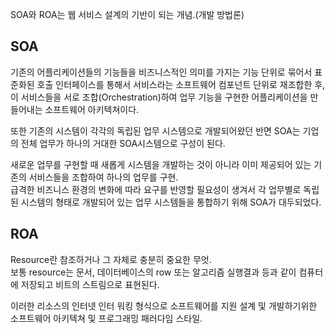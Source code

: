     
SOA와 ROA는 웹 서비스 설계의 기반이 되는 개념.(개발 방법론)        


## SOA

기존의 어플리케이션들의 기능들을 비즈니스적인 의미를 가지는 기능 단위로 묶어서 표준화된 호출 인터페이스를 통해서 서비스라는 소프트웨어 컴포넌트 단위로 재조합한 후, 이 서비스들을 서로 조합(Orchestration)하여 업무 기능을 구현한 어플리케이션을 만들어내는 소프트웨어 아키텍쳐이다.     
    
또한 기존의 시스템이 각각의 독립된 업무 시스템으로 개발되어왔던 반면 SOA는 기업의 전체 업무가 하나의 거대한 SOA시스템으로 구성이 된다.   
    
새로운 업무를 구현할 때 새롭게 시스템을 개발하는 것이 아니라 이미 제공되어 있는 기존의 서비스들을 조합하여 하나의 업무를 구현.    
급격한 비즈니스 환경의 변화에 따라 요구를 반영할 필요성이 생겨서 각 업무별로 독립된 시스템의 형태로 개발되어 있는 업무 시스템들을 통합하기 위해 SOA가 대두되었다.   



## ROA
Resource란 참조하거나 그 자체로 충분히 중요한 무엇.   
보통 resource는 문서, 데이터베이스의 row 또는 알고리즘 실행결과 등과 같이 컴퓨터에 저장되고 비트의 스트림으로 표현된다.   

이러한 리소스의 인터넷 인터 워킹 형식으로 소프트웨어를 지원 설계 및 개발하기위한 소프트웨어 아키텍쳐 및 프로그래밍 패러다임 스타일.
